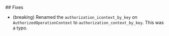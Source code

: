 ## Fixes

- (breaking) Renamed the `authorization_icontext_by_key` on `AuthorizedOperationContext` to `authorization_context_by_key`. This was a typo.
